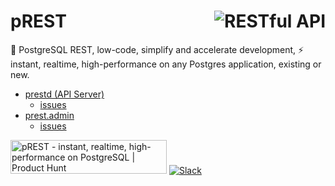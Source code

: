 # <img align="right" src="https://docs.prestd.com/logo.png" alt="RESTful API" title="RESTful API"> pREST

🐘  PostgreSQL REST, low-code, simplify and accelerate development, ⚡ instant, realtime, high-performance on any Postgres application, existing or new.

- [prestd (API Server)](https://github.com/prest/prest)
  - [issues](https://github.com/prest/prest/issues?q=is%3Aissue+is%3Aopen+label%3Aproduct%2Fapi)
- [prest.admin](https://github.com/prest/prest.admin)
  - [issues](https://github.com/prest/prest/issues?q=is%3Aissue+is%3Aopen+label%3Aproduct%2Fadmin)

<a href="https://www.producthunt.com/posts/prest?utm_source=badge-featured&utm_medium=badge&utm_souce=badge-prest" target="_blank"><img src="https://api.producthunt.com/widgets/embed-image/v1/featured.svg?post_id=303506&theme=light" alt="pREST - instant, realtime, high-performance on PostgreSQL | Product Hunt" style="width: 250px; height: 54px;" width="250" height="54" /></a>
[![Slack](https://img.shields.io/badge/slack-prestd-blueviolet.svg?logo=slack)](http://slack.prestd.com/)
